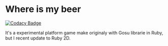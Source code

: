 # Where is my beer
[![Codacy Badge](https://api.codacy.com/project/badge/Grade/aa08083aa2c54a5ca773ece4b4d2b701)](https://www.codacy.com/manual/laisevn/game?utm_source=github.com&amp;utm_medium=referral&amp;utm_content=laisevn/game&amp;utm_campaign=Badge_Grade) 

It's a experimental platform game make originaly with Gosu librarie in Ruby, but I recent update to Ruby 2D.
